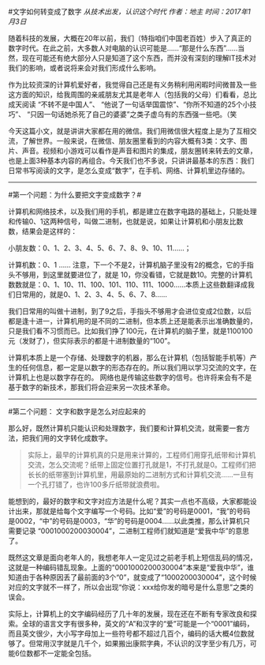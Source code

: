 #文字如何转变成了数字
_从技术出发，认识这个时代_ 
_作者：地主_
_时间：2017年1月3日_

随着科技的发展，大概在20年以前，我们（特指咱们中国老百姓）步入了真正的数字时代。在此之前，大多数人对电脑的认识可能是……“那是什么东西”……当然，现在可能还有绝大部分人只是知道了这个东西，而并没有深刻的理解IT技术对我们的影响，或者说将来会对我们形成什么影响。

作为比较资深的计算机爱好者，我觉得自己还是有义务稍利用闲暇时间微普及一些这方面的知识，给我周围的亲戚朋友尤其是老年人（包括我的父母）们看看，总比成天阅读 “不转不是中国人”、 “他说了一句话举国震惊”、“你所不知道的25个小技巧”、 “只因一句话她杀死了自己的婆婆”之类子虚乌有的东西强一些吧。（笑

今天这篇小文，就是讲讲大家都在用的微信。我们用微信很大程度上是为了互相交流，了解世界。一般来说，在微信、朋友圈里看到的内容大概有3类：文字、图片、声音。视频和小游戏可以看作是声音和图片的集成，朋友圈转来转去的文章，也是上面3种基本内容的再组合。今天我们也不多说，只讲讲最基本的东西：我们日常书写阅读的文字，是怎么变成“数字”，在手机、网络、计算机里边存储的。

---
#第一个问题：为什么要把文字变成数字？#


计算机和网络技术，以及我们用的手机，都是建立在数字电路的基础上，只能处理和传输0、1这两种信号，叫做二进制，也就是说，如果让计算机和小朋友比数数，结果会是这样的：

小朋友数：0、1、2、3、4、5、6、7、8、9、10、11……；

计算机数：0、1 …… 注意，下一个不是2，计算机脑子里没有2的概念，它的手指头不够用，到这里就要进位了，就是 10，你没看错，它就是数10。完整的计算机数数就是：0、1、10、11、100、101、110、111、1000……本质上这些数翻译成我们日常用的，就是0、1、2、3、4、5、6、7、8……

我们日常用的叫做十进制，到了9之后，手指头不够用才会进位变成2位数，以后都是逢十进一，计算机用的是不同的二进制，但本质上还是能表示出准确数量的，只是我们看不习惯而已。比如我们挣了100元，在计算机的脑子里，就是1100100元（发财了），但实际表示的都是十进制数量的“100”。

计算机本质上是一个存储、处理数字的机器，那么在计算机（包括智能手机等）产生的任何信息，都一定是以数字的形态存在的。所以我们用以学习交流的文字，在计算机上也是以数字存在的。 网络也是传输这些数字的信号。也许将来会有不是基于数字的新技术，那我们将会迎来另一次技术革命。

---
#第二个问题： 文字和数字是怎么对应起来的

那么好，既然计算机只能认识和处理数字，我们要和计算机交流，就需要一套方法，把我们用的文字转化成数字。

>实际上，最早的计算机真的只是用来计算的，工程师们用穿孔纸带和计算机交流，怎么交流呢？纸带上固定位置打孔就是1，不打孔就是0。工程师们把长长的纸带塞到计算机里，用最原始的二进制方式和计算机交流……一旦有一个孔打错了，也许100多斤纸带就浪费啦。

能想到的，最好的数字和文字对应方法是什么呢？其实一点也不高级，大家都能设计出来，那就是给每个文字编写一个号码。比如“爱”的号码是0001，“我”的号码是0002，“中”的号码是0003，“华”的号码是0004……以此类推，那么计算机只需要记录 “0001000200030004”，二进制工程师们就知道是“爱我中华”的意思了。

既然这文章是面向老年人的，我想老年人一定见过之前老手机上短信乱码的情况，这就是一种编码错乱现象。上面的“0001000200030004”本来是“爱我中华”，谁知道由于各种原因丢了最前面的3个“0”，就变成了“1000200030004”，这个时候对应的文字就不一样了，所以会出现“你说：xxx给你发的暗号是什么意思”之类的误会。

实际上，计算机上的文字编码经历了几十年的发展，现在还在不断有专家改良和探索。全球的语言文字有很多种，英文的“A”和汉字的“爱”可能是一个“0001”编码，而且英文很少，大小写字母加上一些符号都不超过几百个，编码的话大概4位数就够了。但常用汉字就是几千个，如果搬出康熙字典，不认识的汉字至少有几万，可能6位数都不一定能全包括。







